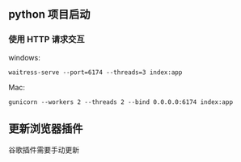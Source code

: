## python 项目启动

### 使用 HTTP 请求交互

windows:

```shell
waitress-serve --port=6174 --threads=3 index:app
```

Mac:

```shell
gunicorn --workers 2 --threads 2 --bind 0.0.0.0:6174 index:app
```

## 更新浏览器插件

谷歌插件需要手动更新

